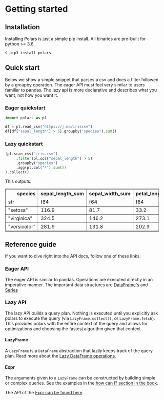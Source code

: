 # Getting started

## Installation

Installing Polars is just a simple pip install. All binaries are pre-built for python >= 3.6.

`$ pip3 install polars`

## Quick start

Below we show a simple snippet that parses a csv and does a filter followed by a groupby operation.
The eager API must feel very similar to users familiar to pandas. The lazy api is more declarative and describes what 
you want, not how you want it.

### Eager quickstart
```python
import polars as pl

df = pl.read_csv("https://j.mp/iriscsv")
df[df["sepal_length"] > 5].groupby("species").sum()
```

### Lazy quickstart
```python
(pl.scan_csv("iris.csv")
     .filter(pl.col("sepal_length") > 5)
     .groupby("species")
     .agg(pl.col("*").sum())
).collect()
```

This outputs:


<div>
   <style scoped>
      .dataframe tbody tr th:only-of-type {
      vertical-align: middle;
      }
      .dataframe tbody tr th {
      vertical-align: top;
      }
      .dataframe thead th {
      text-align: right;
      }
   </style>
   <table border="1 "class="dataframe ">
      <thead>
         <tr>
            <th>
               species
            </th>
            <th>
               sepal_length_sum
            </th>
            <th>
               sepal_width_sum
            </th>
            <th>
               petal_length_sum
            </th>
            <th>
               petal_width_sum
            </th>
         </tr>
         <tr>
            <td>
               str
            </td>
            <td>
               f64
            </td>
            <td>
               f64
            </td>
            <td>
               f64
            </td>
            <td>
               f64
            </td>
         </tr>
      </thead>
      <tbody>
         <tr>
            <td>
               "setosa"
            </td>
            <td>
               116.9
            </td>
            <td>
               81.7
            </td>
            <td>
               33.2
            </td>
            <td>
               6.1
            </td>
         </tr>
         <tr>
            <td>
               "virginica"
            </td>
            <td>
               324.5
            </td>
            <td>
               146.2
            </td>
            <td>
               273.1
            </td>
            <td>
               99.6
            </td>
         </tr>
         <tr>
            <td>
               "versicolor"
            </td>
            <td>
               281.9
            </td>
            <td>
               131.8
            </td>
            <td>
               202.9
            </td>
            <td>
               63.3
            </td>
         </tr>
      </tbody>
   </table>
</div>

## Reference guide
If you want to dive right into the API docs, follow one of these links.

### Eager API
The eager API is similar to pandas. Operations are executed directly in an imperative manner. 
The important data structures are [DataFrame's](POLARS_API_LINK/frame.html#polars.frame.DataFrame) 
and [Series](POLARS_API_LINK/series.html#polars.series.Series)

### Lazy API
The lazy API builds a query plan. Nothing is executed until you explicitly ask polars to execute the query 
(via `LazyFrame.collect()`, or `LazyFrame.fetch`). This provides polars with the entire context of the query and allows 
for optimizations and choosing the fastest algorithm given that context.

#### LazyFrame
A `LazyFrame` is a `DataFrame` abstraction that lazily keeps track of the query plan. 
Read more about the [Lazy DataFrame operations](POLARS_API_LINK/lazy/index.html#polars.lazy.LazyFrame).

#### Expr
The arguments given to a `LazyFrame` can be constructed by building simple or complex queries. See the examples in the 
[how can I? section in the book](https://ritchie46.github.io/polars-book/how_can_i/intro.html).

The API of the [Expr can be found here](POLARS_API_LINK/lazy/index.html#polars.lazy.Expr).
